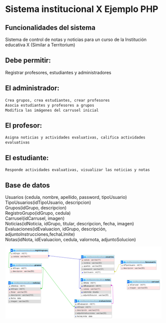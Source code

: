# Sistema institucional X Ejemplo PHP

## Funcionalidades del sistema
Sistema de control de notas y noticias para un curso de la Institución educativa X (Similar a Territorium)
## Debe permitir: 
Registrar profesores, estudiantes y administradores
## El administrador: 
	Crea grupos, crea estudiantes, crear profesores
	Asocia estudiantes y profesores a grupos
	Modifica las imágenes del carrusel inicial
## El profesor:
	Asigna noticias y actividades evaluativas, califica actividades evaluativas
## El estudiante:
	Responde actividades evaluativas, visualizar las noticias y notas

## Base de datos
Usuarios (cedula, nombre, apellido, password, tipoUsuario)\
TipoUsuarios(idTipoUsuario, descripcion)\
Grupos(idGrupo, descripcion) \
RegistroGrupo(idGrupo, cedula)\
Carrusel(idCarrusel, imagen)\
Noticias(idNoticia, idGrupo, titular, descripcion, fecha, imagen)\
Evaluaciones(idEvaluacion, idGrupo, descripción, adjuntoInstrucciones,fechaLimite)\
Notas(idNota, idEvaluacion, cedula, valornota, adjuntoSolucion)

![Base de datos](https://raw.githubusercontent.com/dwn84/sistemaEjemploPHP/main/sistemaX/BaseDeDatos.png)





	

